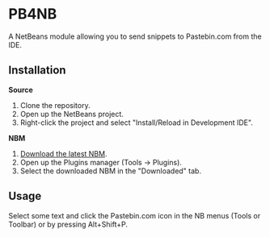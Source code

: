 PB4NB
====

A NetBeans module allowing you to send snippets to Pastebin.com from the IDE.

Installation
------------

**Source**

 1.  Clone the repository.
 2.  Open up the NetBeans project.
 3.  Right-click the project and select "Install/Reload in Development IDE".

**NBM**

 1.  [Download the latest NBM](http://github.com/mekishizufu/PN4NB/downloads).
 2.  Open up the Plugins manager (Tools -> Plugins).
 3.  Select the downloaded NBM in the "Downloaded" tab.
 
Usage
-----
 
Select some text and click the Pastebin.com icon in the NB menus (Tools or Toolbar) or by pressing Alt+Shift+P.